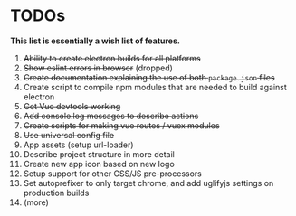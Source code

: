 # TODOs

 **This list is essentially a wish list of features.**

  1. ~~Ability to create electron builds for all platforms~~
  2. ~~Show eslint errors in browser~~ (dropped)
  3. ~~Create documentation explaining the use of both `package.json` files~~
  4. Create script to compile npm modules that are needed to build against electron
  5. ~~Get Vue devtools working~~
  6. ~~Add console.log messages to describe actions~~
  7. ~~Create scripts for making vue routes / vuex modules~~
  8. ~~Use universal config file~~
  9. App assets (setup url-loader)
  10. Describe project structure in more detail
  11. Create new app icon based on new logo
  12. Setup support for other CSS/JS pre-processors
  13. Set autoprefixer to only target chrome, and add uglifyjs settings on production builds
  14. (more)
